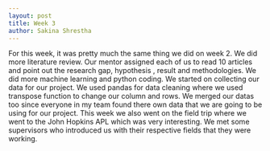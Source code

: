 ```yaml
---
layout: post
title: Week 3
author: Sakina Shrestha
---
```


For this week, it was pretty much the same thing we did on week 2. We did more literature review. Our mentor assigned each of us to read 10 articles and point out the research gap, hypothesis , result and methodologies. We did more machine learning and python coding. We started on collecting our data for our project. We used pandas for data cleaning where we used transpose function to change our column and rows. We merged our datas too since everyone in my team found there own data that we are going to be using for our project. This week we also went on the field trip where we went to the John Hopkins APL which was very interesting. We met some supervisors who introduced us with their respective fields that they were working.
